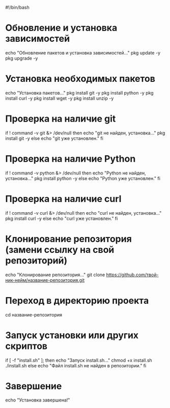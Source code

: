 #!/bin/bash

# Обновление и установка зависимостей
echo "Обновление пакетов и установка зависимостей..."
pkg update -y
pkg upgrade -y

# Установка необходимых пакетов
echo "Установка пакетов..."
pkg install git -y
pkg install python -y
pkg install curl -y
pkg install wget -y
pkg install unzip -y

# Проверка на наличие git
if ! command -v git &> /dev/null
then
    echo "git не найден, установка..."
    pkg install git -y
else
    echo "git уже установлен."
fi

# Проверка на наличие Python
if ! command -v python &> /dev/null
then
    echo "Python не найден, установка..."
    pkg install python -y
else
    echo "Python уже установлен."
fi

# Проверка на наличие curl
if ! command -v curl &> /dev/null
then
    echo "curl не найден, установка..."
    pkg install curl -y
else
    echo "curl уже установлен."
fi

# Клонирование репозитория (замени ссылку на свой репозиторий)
echo "Клонирование репозитория..."
git clone https://github.com/твой-ник-нейм/название-репозитория.git

# Переход в директорию проекта
cd название-репозитория

# Запуск установки или других скриптов
if [ -f "install.sh" ]; then
    echo "Запуск install.sh..."
    chmod +x install.sh
    ./install.sh
else
    echo "Файл install.sh не найден в репозитории."
fi

# Завершение
echo "Установка завершена!"
